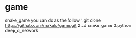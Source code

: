 # game
snake_game
you can do as the follow
1.git clone https://github.com/makalo/game.git
2.cd snake_game
3.python deep_q_network

